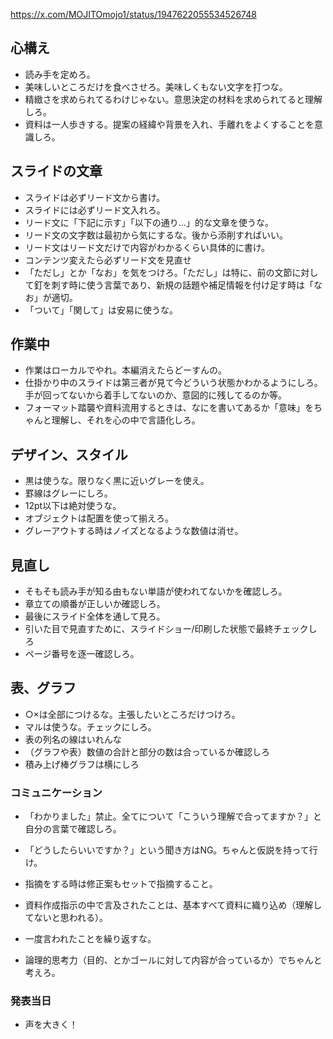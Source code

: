 https://x.com/MOJITOmojo1/status/1947622055534526748

## 心構え

* 読み手を定めろ。
* 美味しいところだけを食べさせろ。美味しくもない文字を打つな。
* 精緻さを求められてるわけじゃない。意思決定の材料を求められてると理解しろ。
* 資料は一人歩きする。提案の経緯や背景を入れ、手離れをよくすることを意識しろ。

## スライドの文章

* スライドは必ずリード文から書け。
* スライドには必ずリード文入れろ。
* リード文に「下記に示す」「以下の通り…」的な文章を使うな。
* リード文の文字数は最初から気にするな。後から添削すればいい。
* リード文はリード文だけで内容がわかるくらい具体的に書け。
* コンテンツ変えたら必ずリード文を見直せ
* 「ただし」とか「なお」を気をつけろ。「ただし」は特に、前の文節に対して釘を刺す時に使う言葉であり、新規の話題や補足情報を付け足す時は「なお」が適切。
* 「ついて」「関して」は安易に使うな。

## 作業中

* 作業はローカルでやれ。本編消えたらどーすんの。
* 仕掛かり中のスライドは第三者が見て今どういう状態かわかるようにしろ。手が回ってないから着手してないのか、意図的に残してるのか等。
* フォーマット踏襲や資料流用するときは、なにを書いてあるか「意味」をちゃんと理解し、それを心の中で言語化しろ。

## デザイン、スタイル

* 黒は使うな。限りなく黒に近いグレーを使え。
* 罫線はグレーにしろ。
* 12pt以下は絶対使うな。
* オブジェクトは配置を使って揃えろ。
* グレーアウトする時はノイズとなるような数値は消せ。

## 見直し

* そもそも読み手が知る由もない単語が使われてないかを確認しろ。
* 章立ての順番が正しいか確認しろ。
* 最後にスライド全体を通して見ろ。
* 引いた目で見直すために、スライドショー/印刷した状態で最終チェックしろ
* ページ番号を逐一確認しろ。

## 表、グラフ

* ○×は全部につけるな。主張したいところだけつけろ。
* マルは使うな。チェックにしろ。
* 表の列名の線はいれんな
* （グラフや表）数値の合計と部分の数は合っているか確認しろ
* 積み上げ棒グラフは横にしろ

### コミュニケーション

* 「わかりました」禁止。全てについて「こういう理解で合ってますか？」と自分の言葉で確認しろ。
* 「どうしたらいいですか？」という聞き方はNG。ちゃんと仮説を持って行け。
* 指摘をする時は修正案もセットで指摘すること。
* 資料作成指示の中で言及されたことは、基本すべて資料に織り込め（理解してないと思われる）。
* 一度言われたことを繰り返すな。

* 論理的思考力（目的、とかゴールに対して内容が合っているか）でちゃんと考えろ。

### 発表当日

* 声を大きく！